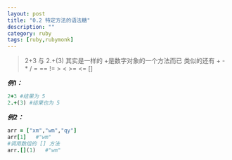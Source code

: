 ```yaml
---
layout: post
title: "0.2 特定方法的语法糖"
description: ""
category: ruby
tags: [ruby,rubymonk]
---
```



>2+3 与 2.+(3)  其实是一样的
> +是数字对象的一个方法而已 
类似的还有 +   -   *   /   =   ==    !=    >   <   >=    <=    []

***例1：***

```ruby
2+3 #结果为 5
2.+(3) #结果也为 5
```

***例2：***

```ruby
arr = ["xm","wm","qy"]
arr[1]   #"wm"
#调用数组的 [] 方法
arr.[](1)   #"wm"
```
